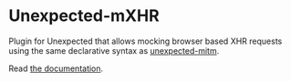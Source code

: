 Unexpected-mXHR
===============

Plugin for Unexpected that allows mocking browser based XHR requests using the
same declarative syntax as
[unexpected-mitm](https://github.com/unexpectedjs/unexpected-mitm).

Read [the documentation](https://alexjeffburke.github.io/unexpected-mxhr/).
